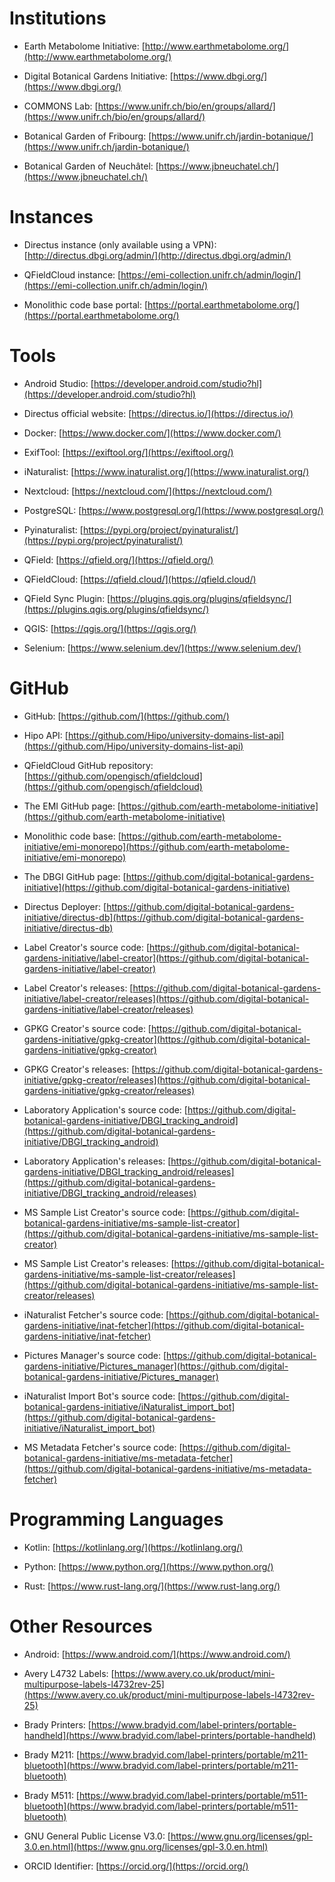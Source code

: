 # Institutions
- Earth Metabolome Initiative: [http://www.earthmetabolome.org/](http://www.earthmetabolome.org/)

- Digital Botanical Gardens Initiative: [https://www.dbgi.org/](https://www.dbgi.org/)

- COMMONS Lab: [https://www.unifr.ch/bio/en/groups/allard/](https://www.unifr.ch/bio/en/groups/allard/)

- Botanical Garden of Fribourg: [https://www.unifr.ch/jardin-botanique/](https://www.unifr.ch/jardin-botanique/)

- Botanical Garden of Neuchâtel: [https://www.jbneuchatel.ch/](https://www.jbneuchatel.ch/)

# Instances
- Directus instance (only available using a VPN): [http://directus.dbgi.org/admin/](http://directus.dbgi.org/admin/)

- QFieldCloud instance: [https://emi-collection.unifr.ch/admin/login/](https://emi-collection.unifr.ch/admin/login/)

- Monolithic code base portal: [https://portal.earthmetabolome.org/](https://portal.earthmetabolome.org/)

# Tools
- Android Studio: [https://developer.android.com/studio?hl](https://developer.android.com/studio?hl)

- Directus official website: [https://directus.io/](https://directus.io/)

- Docker: [https://www.docker.com/](https://www.docker.com/)

- ExifTool: [https://exiftool.org/](https://exiftool.org/)

- iNaturalist: [https://www.inaturalist.org/](https://www.inaturalist.org/)

- Nextcloud: [https://nextcloud.com/](https://nextcloud.com/)

- PostgreSQL: [https://www.postgresql.org/](https://www.postgresql.org/)

- Pyinaturalist: [https://pypi.org/project/pyinaturalist/](https://pypi.org/project/pyinaturalist/)

- QField: [https://qfield.org/](https://qfield.org/)

- QFieldCloud: [https://qfield.cloud/](https://qfield.cloud/)

- QField Sync Plugin: [https://plugins.qgis.org/plugins/qfieldsync/](https://plugins.qgis.org/plugins/qfieldsync/)

- QGIS: [https://qgis.org/](https://qgis.org/)

- Selenium: [https://www.selenium.dev/](https://www.selenium.dev/)

# GitHub
- GitHub: [https://github.com/](https://github.com/)

- Hipo API: [https://github.com/Hipo/university-domains-list-api](https://github.com/Hipo/university-domains-list-api)

- QFieldCloud GitHub repository: [https://github.com/opengisch/qfieldcloud](https://github.com/opengisch/qfieldcloud)

- The EMI GitHub page: [https://github.com/earth-metabolome-initiative](https://github.com/earth-metabolome-initiative)

- Monolithic code base: [https://github.com/earth-metabolome-initiative/emi-monorepo](https://github.com/earth-metabolome-initiative/emi-monorepo)

- The DBGI GitHub page: [https://github.com/digital-botanical-gardens-initiative](https://github.com/digital-botanical-gardens-initiative)

- Directus Deployer: [https://github.com/digital-botanical-gardens-initiative/directus-db](https://github.com/digital-botanical-gardens-initiative/directus-db)

- Label Creator's source code: [https://github.com/digital-botanical-gardens-initiative/label-creator](https://github.com/digital-botanical-gardens-initiative/label-creator)

- Label Creator's releases: [https://github.com/digital-botanical-gardens-initiative/label-creator/releases](https://github.com/digital-botanical-gardens-initiative/label-creator/releases)

- GPKG Creator's source code: [https://github.com/digital-botanical-gardens-initiative/gpkg-creator](https://github.com/digital-botanical-gardens-initiative/gpkg-creator)

- GPKG Creator's releases: [https://github.com/digital-botanical-gardens-initiative/gpkg-creator/releases](https://github.com/digital-botanical-gardens-initiative/gpkg-creator/releases)

- Laboratory Application's source code: [https://github.com/digital-botanical-gardens-initiative/DBGI_tracking_android](https://github.com/digital-botanical-gardens-initiative/DBGI_tracking_android)

- Laboratory Application's releases: [https://github.com/digital-botanical-gardens-initiative/DBGI_tracking_android/releases](https://github.com/digital-botanical-gardens-initiative/DBGI_tracking_android/releases)

- MS Sample List Creator's source code: [https://github.com/digital-botanical-gardens-initiative/ms-sample-list-creator](https://github.com/digital-botanical-gardens-initiative/ms-sample-list-creator)

- MS Sample List Creator's releases: [https://github.com/digital-botanical-gardens-initiative/ms-sample-list-creator/releases](https://github.com/digital-botanical-gardens-initiative/ms-sample-list-creator/releases)

- iNaturalist Fetcher's source code: [https://github.com/digital-botanical-gardens-initiative/inat-fetcher](https://github.com/digital-botanical-gardens-initiative/inat-fetcher)

- Pictures Manager's source code: [https://github.com/digital-botanical-gardens-initiative/Pictures_manager](https://github.com/digital-botanical-gardens-initiative/Pictures_manager)

- iNaturalist Import Bot's source code: [https://github.com/digital-botanical-gardens-initiative/iNaturalist_import_bot](https://github.com/digital-botanical-gardens-initiative/iNaturalist_import_bot)

- MS Metadata Fetcher's source code: [https://github.com/digital-botanical-gardens-initiative/ms-metadata-fetcher](https://github.com/digital-botanical-gardens-initiative/ms-metadata-fetcher)

# Programming Languages
- Kotlin: [https://kotlinlang.org/](https://kotlinlang.org/)

- Python: [https://www.python.org/](https://www.python.org/)

- Rust: [https://www.rust-lang.org/](https://www.rust-lang.org/)

# Other Resources
- Android: [https://www.android.com/](https://www.android.com/)

- Avery L4732 Labels: [https://www.avery.co.uk/product/mini-multipurpose-labels-l4732rev-25](https://www.avery.co.uk/product/mini-multipurpose-labels-l4732rev-25)

- Brady Printers: [https://www.bradyid.com/label-printers/portable-handheld](https://www.bradyid.com/label-printers/portable-handheld)

- Brady M211: [https://www.bradyid.com/label-printers/portable/m211-bluetooth](https://www.bradyid.com/label-printers/portable/m211-bluetooth)

- Brady M511: [https://www.bradyid.com/label-printers/portable/m511-bluetooth](https://www.bradyid.com/label-printers/portable/m511-bluetooth)

- GNU General Public License V3.0: [https://www.gnu.org/licenses/gpl-3.0.en.html](https://www.gnu.org/licenses/gpl-3.0.en.html)

- ORCID Identifier: [https://orcid.org/](https://orcid.org/)
